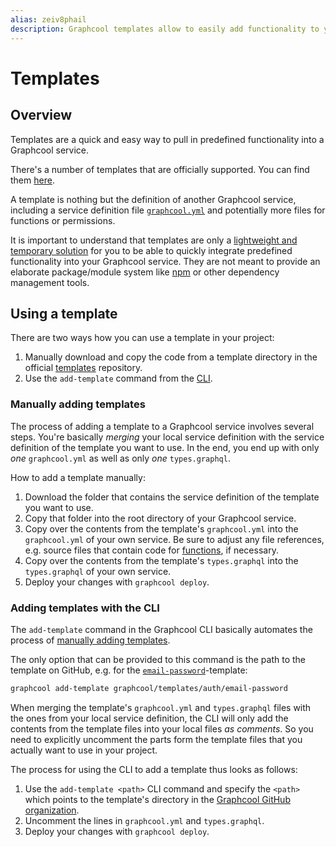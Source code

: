 ```yaml
---
alias: zeiv8phail
description: Graphcool templates allow to easily add functionality to your service.
---
```


# Templates

## Overview

Templates are a quick and easy way to pull in predefined functionality into a Graphcool service.

There's a number of templates that are officially supported. You can find them [here](https://github.com/graphcool/templates).

A template is nothing but the definition of another Graphcool service, including a service definition file [`graphcool.yml`](!alias-foatho8aip) and potentially more files for functions or permissions. 

It is important to understand that templates are only a [lightweight and temporary solution](https://github.com/graphcool/framework/issues/720) for you to be able to quickly integrate predefined functionality into your Graphcool service. They are not meant to provide an elaborate package/module system like [npm](https://www.npmjs.com/) or other dependency management tools.


## Using a template

There are two ways how you can use a template in your project:

1. Manually download and copy the code from a template directory in the official [templates](https://github.com/graphcool/templates) repository. 
2. Use the `add-template` command from the [CLI](!alias-zboghez5go).


### Manually adding templates

The process of adding a template to a Graphcool service involves several steps. You're basically _merging_ your local service definition with the service definition of the template you want to use. In the end, you end up with only _one_ `graphcool.yml` as well as only _one_ `types.graphql`.

How to add a template manually:

1. Download the folder that contains the service definition of the template you want to use.
2. Copy that folder into the root directory of your Graphcool service.
3. Copy over the contents from the template's `graphcool.yml` into the `graphcool.yml` of your own service. Be sure to adjust any file references, e.g. source files that contain code for [functions](!alias-aiw4aimie9), if necessary.
4. Copy over the contents from the template's `types.graphql` into the `types.graphql` of your own service. 
5. Deploy your changes with `graphcool deploy`.


### Adding templates with the CLI

The `add-template` command in the Graphcool CLI basically automates the process of [manually adding templates](#manually-adding-templates). 

The only option that can be provided to this command is the path to the template on GitHub, e.g. for the [`email-password`](https://github.com/graphcool/modules)-template:

```sh
graphcool add-template graphcool/templates/auth/email-password
```

When merging the template's `graphcool.yml` and `types.graphql` files with the ones from your local service definition, the CLI will only add the contents from the template files into your local files _as comments_. So you need to explicitly uncomment the parts form the template files that you actually want to use in your project.

The process for using the CLI to add a template thus looks as follows:

1. Use the `add-template <path>` CLI command and specify the `<path>` which points to the template's directory in the [Graphcool GitHub organization](https://github.com/graphcool).
2. Uncomment the lines in `graphcool.yml` and `types.graphql`.
5. Deploy your changes with `graphcool deploy`.

